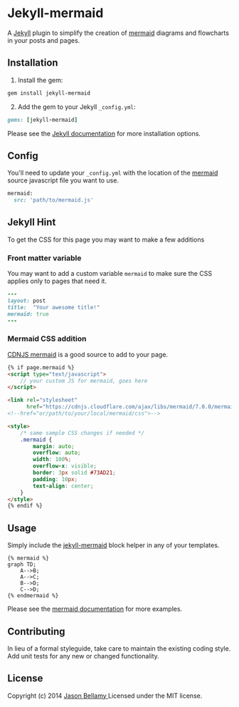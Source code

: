 # Jekyll-mermaid

A [Jekyll](http://jekyllrb.com/) plugin to simplify the creation of [mermaid](https://github.com/knsv/mermaid) diagrams and flowcharts in your posts and pages.


## Installation

1. Install the gem:
  ```bash
  gem install jekyll-mermaid
  ```

2. Add the gem to your Jekyll `_config.yml`:
  ```ruby
  gems: [jekyll-mermaid]
  ```

Please see the [Jekyll documentation](http://jekyllrb.com/docs/plugins/#installing-a-plugin) for more installation options.


## Config

You'll need to update your `_config.yml` with the location of the [mermaid](https://github.com/knsv/mermaid) source javascript file you want to use.

```ruby
mermaid:
  src: 'path/to/mermaid.js'
```

## Jekyll Hint

To get the CSS for this page you may want to make a few additions

### Front matter variable
You may want to add a custom variable `mermaid` to make sure the CSS applies only to pages that need it.
```ruby
---
layout: post
title:  "Your awesome title!"
mermaid: true
---
```

### Mermaid CSS addition
[CDNJS mermaid](https://cdnjs.com/libraries/mermaid) is a good source to add to your page.

```html
{% if page.mermaid %}
<script type="text/javascript">
    // your custom JS for mermaid, goes here
</script>

<link rel="stylesheet"
      href="https://cdnjs.cloudflare.com/ajax/libs/mermaid/7.0.0/mermaid.forest.min.css">
<!--href="or/path/to/your/local/mermaid/css">-->

<style>
    /* same sample CSS changes if needed */
    .mermaid {
        margin: auto;
        overflow: auto;
        width: 100%;
        overflow-x: visible;
        border: 3px solid #73AD21;
        padding: 10px;
        text-align: center;
    }
</style>
{% endif %}
```

## Usage

Simply include the [jekyll-mermaid](https://github.com/jasonbellamy/jekyll-mermaid) block helper in any of your templates.

```liquid
{% mermaid %}
graph TD;
    A-->B;
    A-->C;
    B-->D;
    C-->D;
{% endmermaid %}
```

Please see the [mermaid documentation](https://github.com/knsv/mermaid/wiki) for more examples.


## Contributing
In lieu of a formal styleguide, take care to maintain the existing coding style. Add unit tests for any new or changed functionality.


## License
Copyright (c) 2014 [Jason Bellamy ](http://jasonbellamy.com)
Licensed under the MIT license.
